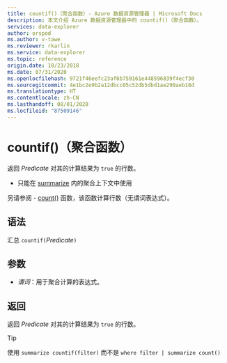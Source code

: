 ```yaml
---
title: countif()（聚合函数）- Azure 数据资源管理器 | Microsoft Docs
description: 本文介绍 Azure 数据资源管理器中的 countif()（聚合函数）。
services: data-explorer
author: orspod
ms.author: v-tawe
ms.reviewer: rkarlin
ms.service: data-explorer
ms.topic: reference
origin.date: 10/23/2018
ms.date: 07/31/2020
ms.openlocfilehash: 9721f46eefc23af6b759161e448596839f4ecf30
ms.sourcegitcommit: 4e1bc2e9b2a12dbcc05c52db5dbd1ae290aeb18d
ms.translationtype: HT
ms.contentlocale: zh-CN
ms.lasthandoff: 08/01/2020
ms.locfileid: "87509146"
---
```

# <a name="countif-aggregation-function"></a>countif()（聚合函数）

返回 *Predicate* 对其的计算结果为 `true` 的行数。

* 只能在 [summarize](summarizeoperator.md) 内的聚合上下文中使用

另请参阅 - [count()](count-aggfunction.md) 函数，该函数计算行数（无谓词表达式）。

## <a name="syntax"></a>语法

汇总 `countif(`*Predicate*`)`

## <a name="arguments"></a>参数

* *谓词*：用于聚合计算的表达式。 

## <a name="returns"></a>返回

返回 *Predicate* 对其的计算结果为 `true` 的行数。

> [!TIP]
> 使用 `summarize countif(filter)` 而不是 `where filter | summarize count()`